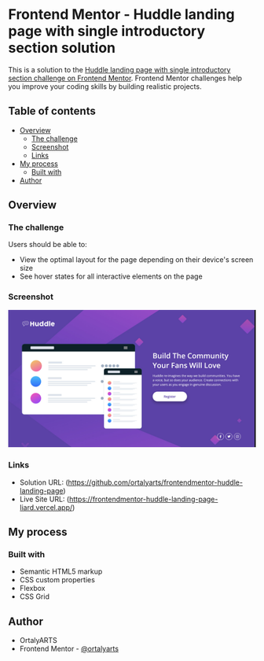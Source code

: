 # Frontend Mentor - Huddle landing page with single introductory section solution

This is a solution to the [Huddle landing page with single introductory section challenge on Frontend Mentor](https://www.frontendmentor.io/challenges/huddle-landing-page-with-a-single-introductory-section-B_2Wvxgi0). Frontend Mentor challenges help you improve your coding skills by building realistic projects. 

## Table of contents

- [Overview](#overview)
  - [The challenge](#the-challenge)
  - [Screenshot](#screenshot)
  - [Links](#links)
- [My process](#my-process)
  - [Built with](#built-with)
- [Author](#author)


## Overview

### The challenge

Users should be able to:

- View the optimal layout for the page depending on their device's screen size
- See hover states for all interactive elements on the page

### Screenshot

![](images/screenshot.jpg)


### Links

- Solution URL: (https://github.com/ortalyarts/frontendmentor-huddle-landing-page)
- Live Site URL: (https://frontendmentor-huddle-landing-page-liard.vercel.app/)

## My process

### Built with

- Semantic HTML5 markup
- CSS custom properties
- Flexbox
- CSS Grid


## Author
- OrtalyARTS
- Frontend Mentor - [@ortalyarts](https://www.frontendmentor.io/profile/ortalyarts)